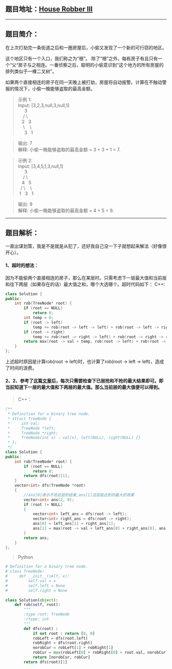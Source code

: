## 题目地址：[House Robber III](https://leetcode.com/problems/house-robber-iii/)
--- 
## 题目简介：
在上次打劫完一条街道之后和一圈房屋后，小偷又发现了一个新的可行窃的地区。

这个地区只有一个入口，我们称之为“根”。 除了“根”之外，每栋房子有且只有一个“父“房子与之相连。一番侦察之后，聪明的小偷意识到“这个地方的所有房屋的排列类似于一棵二叉树”。

如果两个直接相连的房子在同一天晚上被打劫，房屋将自动报警。计算在不触动警报的情况下，小偷一晚能够盗取的最高金额。

> 示例 1:   
> Input: [3,2,3,null,3,null,1]  
> &nbsp;&nbsp;&nbsp;&nbsp;&nbsp;3  
> &nbsp;&nbsp;&nbsp;&nbsp;/&nbsp;\   
> &nbsp;&nbsp;&nbsp;2&nbsp;&nbsp;&nbsp;3  
> &nbsp;&nbsp;&nbsp;&nbsp;\ &nbsp;&nbsp;&nbsp;\   
> &nbsp;&nbsp;&nbsp;&nbsp;&nbsp;3 &nbsp;&nbsp;1  

> 输出: 7     
> 解释: 小偷一晚能够盗取的最高金额 = 3 + 3 + 1 = 7.  
 
> 示例 2:     
> Input: [3,4,5,1,3,null,1]   
> &nbsp;&nbsp;&nbsp;&nbsp;&nbsp;3  
> &nbsp;&nbsp;&nbsp;&nbsp;/&nbsp;\   
> &nbsp;&nbsp;&nbsp;4&nbsp;&nbsp;&nbsp;5  
> &nbsp;&nbsp;/&nbsp;\ &nbsp;&nbsp;&nbsp;\   
> &nbsp;1&nbsp;&nbsp;&nbsp;3&nbsp;&nbsp;&nbsp;1  

> 输出: 9  
解释: 小偷一晚能够盗取的最高金额 = 4 + 5 = 9.
---
## 题目解析：    

一直出谋划策，我是不是就是从犯了，还好我自己没一下子就想起来解法（好像很开心）。

#### 1、超时的想法：

因为不能偷两个直接相连的房子，那么在某层时。只需考虑下一层最大值和当前层和往下两层（如果存在的话）最大值之和，哪个大选哪个。超时代码如下：
C++:
```c++
class Solution {
public:
    int rob(TreeNode* root) {
        if (root == NULL)
            return 0;
        int temp = 0;
        if (root -> left)
            temp += rob(root -> left -> left) + rob(root -> left -> right);
        if (root -> right)
            temp += rob(root -> right -> left) + rob(root -> right -> right);
        return max(root -> val + temp, rob(root -> left) + rob(root -> right));
    }
};
```
上述超时原因是计算rob(root -> left)时，也计算了rob(root -> left -> left)，造成了时间的浪费。
#### 2、2、参考了这篇[文章](https://blog.csdn.net/happyaaaaaaaaaaa/article/details/50880121)后，每次只需要检查下已层抢和不抢的最大结果即可。即当前知道下一层的最大值和下两层的最大值。那么当前层的最大值便可以得到。

> C++：

```c++
/**
 * Definition for a binary tree node.
 * struct TreeNode {
 *     int val;
 *     TreeNode *left;
 *     TreeNode *right;
 *     TreeNode(int x) : val(x), left(NULL), right(NULL) {}
 * };
 */
class Solution {
public:
    int rob(TreeNode* root) {
        if (root == NULL)
            return 0;
        return dfs(root)[1];
    }
    vector<int> dfs(TreeNode *root)
    {
        //ans[0]表示不抢这层的结果,ans[1]这层能达到的最大的效果
        vector<int> ans(2, 0); 
        if (root != NULL)
        {
            vector<int> left_ans = dfs(root -> left);
            vector<int> right_ans = dfs(root -> right);
            ans[0] = left_ans[1] + right_ans[1];
            ans[1] = max(root -> val + left_ans[0] + right_ans[0], ans[0]);
        }
        return ans;
    }
};
```

> Python
```python
# Definition for a binary tree node.
# class TreeNode:
#     def __init__(self, x):
#         self.val = x
#         self.left = None
#         self.right = None
 
class Solution(object):
    def rob(self, root):
        """
        :type root: TreeNode
        :rtype: int
        """
        def dfs(root) :
            if not root : return [0, 0]
            robLeft = dfs(root.left)
            robRight = dfs(root.right)
            norobCur = robLeft[1] + robRight[1]
            robCur = max(robLeft[0] + robRight[0] + root.val, norobCur)
            return [norobCur, robCur]
        return dfs(root)[1]
```
